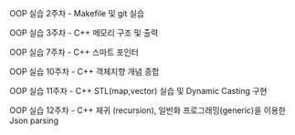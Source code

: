 OOP 실습 2주차 - Makefile 및 git 실습

OOP 실습 3주차 - C++ 메모리 구조 및 출력

OOP 실습 7주차 - C++ 스마트 포인터

OOP 실습 10주차 - C++ 객체지향 개념 종합

OOP 실습 11주차 - C++ STL(map,vector) 실습 및 Dynamic Casting 구현

OOP 실습 12주차 - C++ 재귀 (recursion), 일반화 프로그래밍(generic)을 이용한 Json parsing
